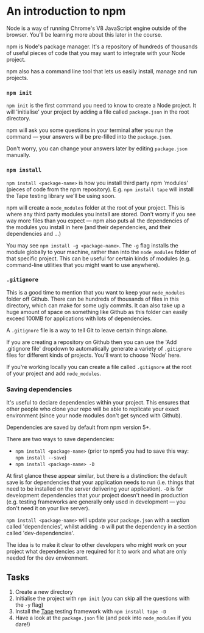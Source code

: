 # An introduction to npm

Node is a way of running Chrome's V8 JavaScript engine outside of the browser. You'll be learning more about this later in the course.

npm is Node's package manager. It's a repository of hundreds of thousands of useful pieces of code that you may want to integrate with your Node project.

npm also has a command line tool that lets us easily install, manage and run projects.

### `npm init`

`npm init` is the first command you need to know to create a Node project. It will 'initialise' your project by adding a file called `package.json` in the root directory.

npm will ask you some questions in your terminal after you run the command — your answers will be pre-filled into the `package.json`.

Don't worry, you can change your answers later by editing `package.json` manually.

### `npm install`

`npm install <package-name>` is how you install third party npm 'modules' (pieces of code from the npm repository). E.g. `npm install tape` will install the Tape testing library we'll be using soon.

npm will create a `node_modules` folder at the root of your project. This is where any third party modules you install are stored. Don't worry if you see way more files than you expect — npm also puts all the dependencies of the modules you install in here (and their dependencies, and their dependencies and ...)

You may see `npm install -g <package-name>`. The `-g` flag installs the module globally to your machine, rather than into the `node_modules` folder of that specific project. This can be useful for certain kinds of modules (e.g. command-line utilities that you might want to use anywhere).

### `.gitignore`

This is a good time to mention that you want to keep your `node_modules` folder off Github. There can be hundreds of thousands of files in this directory, which can make for some ugly commits. It can also take up a huge amount of space on something like Github as this folder can easily exceed 100MB for applications with lots of dependencies.

A `.gitignore` file is a way to tell Git to leave certain things alone.

If you are creating a repository on Github then you can use the 'Add .gitignore file' dropdown to automatically generate a variety of `.gitignore` files for different kinds of projects. You'll want to choose 'Node' here.

If you're working locally you can create a file called `.gitignore` at the root of your project and add `node_modules`.

### Saving dependencies

It's useful to declare dependencies within your project. This ensures that other people who clone your repo will be able to replicate your exact environment (since your node modules don't get synced with Github).

Dependencies are saved by default from npm version 5+.

There are two ways to save dependencies:

- `npm install <package-name>` (prior to npm5 you had to save this way: `npm install --save`)
- `npm install <package-name> -D`

At first glance these appear similar, but there is a distinction: the default save is for dependencies that your application needs to run (i.e. things that need to be installed on the server delivering your application). `-D` is for development dependencies that your project doesn't need in production (e.g. testing frameworks are generally only used in development — you don't need it on your live server).

`npm install <package-name>` will update your `package.json` with a section called 'dependencies', whilst adding `-D` will put the dependency in a section called 'dev-dependencies'.

The idea is to make it clear to other developers who might work on your project what dependencies are required for it to work and what are only needed for the dev environment.

## Tasks

1. Create a new directory
2. Initialise the project with `npm init` (you can skip all the questions with the `-y` flag)
3. Install the [Tape](https://github.com/substack/tape) testing framework with `npm install tape -D`
4. Have a look at the `package.json` file (and peek into `node_modules` if you dare!)
